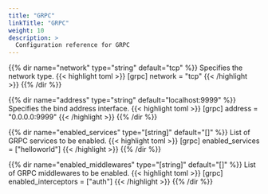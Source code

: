 ```yaml
---
title: "GRPC"
linkTitle: "GRPC"
weight: 10
description: >
  Configuration reference for GRPC
---
```


{{% dir name="network" type="string" default="tcp" %}}
Specifies the network type. 
{{< highlight toml >}}
[grpc]
network = "tcp"
{{< /highlight >}}
{{% /dir %}}

{{% dir name="address" type="string" default="localhost:9999" %}}
Specifies the bind address interface.
{{< highlight toml >}}
[grpc]
address = "0.0.0.0:9999"
{{< /highlight >}}
{{% /dir %}}

{{% dir name="enabled_services" type="[string]" default="[]" %}}
List of GRPC services to be enabled.
{{< highlight toml >}}
[grpc]
enabled_services = ["helloworld"]
{{< /highlight >}}
{{% /dir %}}

{{% dir name="enabled_middlewares" type="[string]" default="[]" %}}
List of GRPC middlewares to be enabled.
{{< highlight toml >}}
[grpc]
enabled_interceptors = ["auth"]
{{< /highlight >}}
{{% /dir %}}

